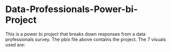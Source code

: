 # Data-Professionals-Power-bi-Project
This is a power bi project that breaks down responses from a data professionals survey.
The pbix file above contains the project.
The 7 visuals used are:


